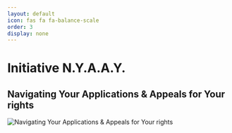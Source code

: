 ```yaml
---
layout: default
icon: fas fa fa-balance-scale
order: 3
display: none
---
```

# Initiative N.Y.A.A.Y.

## Navigating Your Applications & Appeals for Your rights

![Navigating Your Applications & Appeals for Your rights](https://raw.githubusercontent.com/Technolawhere/technolawhere.github.io/refs/heads/main/images/NYAAY/NYAAY_Logo.png "N.Y.A.A.Y.: Navigating Your Applications & Appeals for Your rights")
